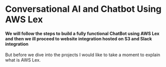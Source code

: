 <h1>Conversational AI and Chatbot Using AWS Lex</h1>
<h4>We will follow the steps to build a fully functional ChatBot using AWS Lex and then we ill proceed to website integration hosted on S3 and Slack integration</h4>
<p>But before we dive into the projects I would like to take a moment to explain what is AWS Lex.<br>
  
</p>
